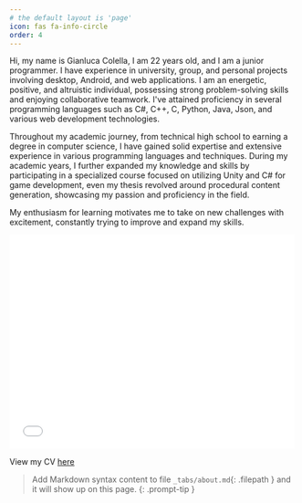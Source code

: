 ```yaml
---
# the default layout is 'page'
icon: fas fa-info-circle
order: 4
---
```


Hi, my name is Gianluca Colella, I am 22 years old, and I am a junior programmer. I have experience in university, group, and personal projects involving desktop, Android, and web applications. I am an energetic, positive, and altruistic individual, possessing strong problem-solving skills and enjoying collaborative teamwork. I've attained proficiency in several programming languages such as C#, C++, C, Python, Java, Json, and various web development technologies.

Throughout my academic journey, from technical high school to earning a degree in computer science, I have gained solid expertise and extensive experience in various programming languages and techniques.
During my academic years, I further expanded my knowledge and skills by participating in a specialized course focused on utilizing Unity and C# for game development, even my thesis revolved around procedural content generation, showcasing my passion and proficiency in the field.

My enthusiasm for learning motivates me to take on new challenges with excitement, constantly trying to improve and expand my skills.

<embed src="/assets/Curriculum-Vitae.pdf" width="500" height="375" type="application/pdf">  

View my CV [here](https://github.com/GianluDR/GianluDR.github.io/blob/main/assets/Curriculum-Vitae.pdf)

> Add Markdown syntax content to file `_tabs/about.md`{: .filepath } and it will show up on this page.
{: .prompt-tip }
